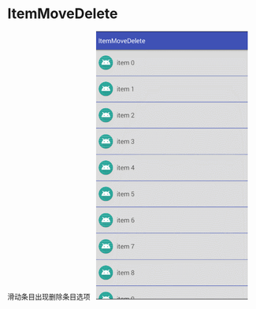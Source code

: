 # ItemMoveDelete
滑动条目出现删除条目选项
 
![image](https://github.com/zhq573524642/ItemMoveDelete/blob/master/GIF.gif)
